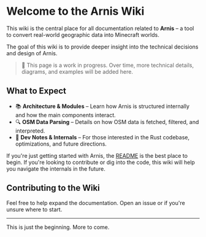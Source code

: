 # Welcome to the Arnis Wiki

This wiki is the central place for all documentation related to **Arnis** – a tool to convert real-world geographic data into Minecraft worlds.

The goal of this wiki is to provide deeper insight into the technical decisions and design of Arnis.

> 📌 This page is a work in progress. Over time, more technical details, diagrams, and examples will be added here.

## What to Expect

- 📚 **Architecture & Modules** – Learn how Arnis is structured internally and how the main components interact.
- 🔍 **OSM Data Parsing** – Details on how OSM data is fetched, filtered, and interpreted.
- 🧪 **Dev Notes & Internals** – For those interested in the Rust codebase, optimizations, and future directions.

If you're just getting started with Arnis, the [README](https://github.com/louis-e/arnis/blob/main/README.md) is the best place to begin. If you're looking to contribute or dig into the code, this wiki will help you navigate the internals in the future.

## Contributing to the Wiki

Feel free to help expand the documentation. Open an issue or if you're unsure where to start.

---

This is just the beginning. More to come.
